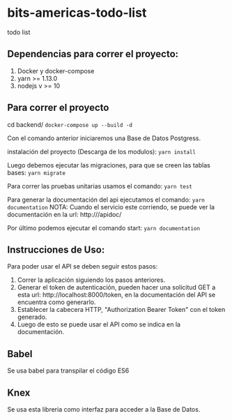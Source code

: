 # bits-americas-todo-list
todo list

## Dependencias para correr el proyecto:
1. Docker y docker-compose
2. yarn >= 1.13.0
3. nodejs v >= 10

## Para correr el proyecto
cd backend/
```docker-compose up --build -d```

Con el comando anterior iniciaremos una Base de Datos Postgress.

instalación del proyecto (Descarga de los modulos):
```yarn install```

Luego debemos ejecutar las migraciones, para que se creen las tablas bases:
```yarn migrate```

Para correr las pruebas unitarias usamos el comando:
```yarn test```

Para generar la documentación del api ejecutamos el comando:
```yarn documentation```
NOTA: Cuando el servicio este corriendo, se puede ver la documentación en la url: http://<ip>/apidoc/

Por último podemos ejecutar el comando start:
```yarn documentation```

## Instrucciones de Uso:
Para poder usar el API se deben seguir estos pasos:
1. Correr la aplicación siguiendo los pasos anteriores.
2. Generar el token de autenticación, pueden hacer una solicitud GET a esta url: http://localhost:8000/token, en la documentación del API se encuentra como generarlo.
3. Establecer la cabecera HTTP, "Authorization Bearer Token" con el token generado.
4. Luego de esto se puede usar el API como se indica en la documentación.

## Babel
Se usa babel para transpilar el código ES6 

## Knex
Se usa esta libreria como interfaz para acceder a la Base de Datos.
